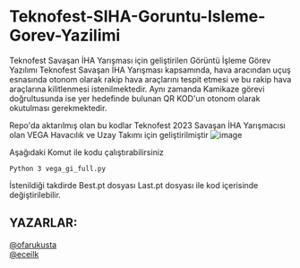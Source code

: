 # Teknofest-SIHA-Goruntu-Isleme-Gorev-Yazilimi
Teknofest Savaşan İHA Yarışması için geliştirilen Görüntü İşleme Görev Yazılımı
Teknofest Savaşan İHA Yarışması kapsamında, hava aracından uçuş esnasında otonom olarak rakip hava araçlarını tespit etmesi ve bu rakip hava araçlarına kilitlenmesi istenilmektedir. Aynı zamanda Kamikaze görevi doğrultusunda ise yer hedefinde bulunan QR KOD'un otonom olarak okutulması gerekmektedir.

Repo'da aktarılmış olan bu kodlar Teknofest 2023 Savaşan İHA Yarışmacısı olan VEGA Havacılık ve Uzay Takımı için geliştirilmiştir
![image](https://user-images.githubusercontent.com/110857814/215561823-4512705d-df33-4ac8-93ff-438ff6be0b60.png)

Aşağıdaki Komut ile kodu çalıştırabilirsiniz
```
Python 3 vega_gi_full.py 
```
İstenildiği takdirde Best.pt dosyası Last.pt dosyası ile kod içerisinde değiştirilebilir.

## YAZARLAR:
[@ofarukusta](https://github.com/ofarukusta) <br/>
[@eceilk](https://github.com/eceilk)
